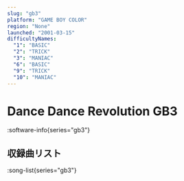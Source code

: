 ```yaml
---
slug: "gb3"
platform: "GAME BOY COLOR"
region: "None"
launched: "2001-03-15"
difficultyNames:
  "1": "BASIC"
  "2": "TRICK"
  "3": "MANIAC"
  "6": "BASIC"
  "9": "TRICK"
  "10": "MANIAC"
---
```


# Dance Dance Revolution GB3

:software-info{series="gb3"}

## 収録曲リスト

:song-list{series="gb3"}
